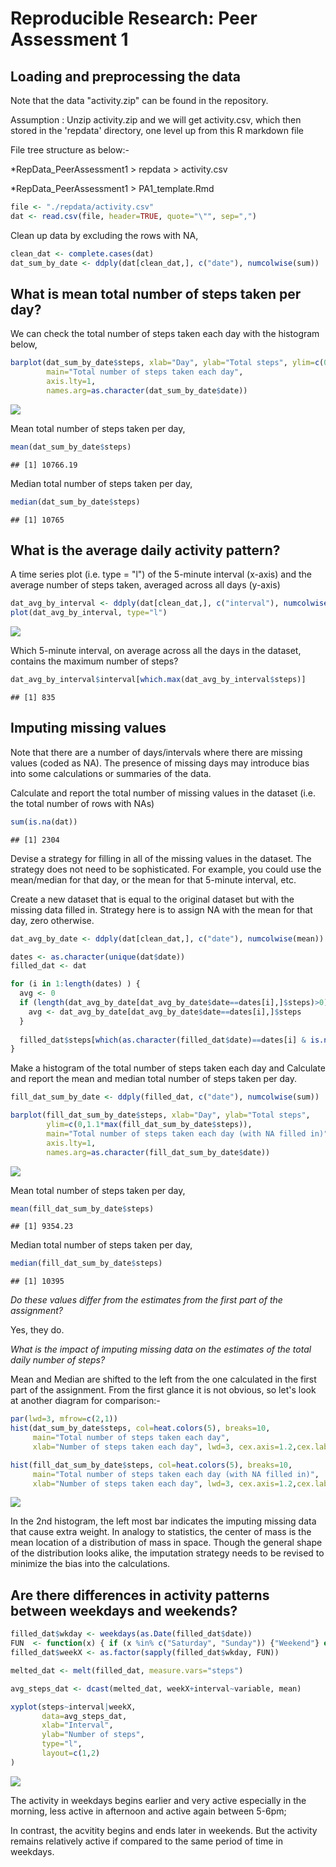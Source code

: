 # Reproducible Research: Peer Assessment 1


## Loading and preprocessing the data
Note that the data "activity.zip" can be found in the repository.

Assumption : Unzip activity.zip and we will get activity.csv, which then stored in the 'repdata' directory, one level up from this R markdown file

File tree structure as below:-

*RepData_PeerAssessment1 > repdata > activity.csv

*RepData_PeerAssessment1 > PA1_template.Rmd
        
 



```r
file <- "./repdata/activity.csv"
dat <- read.csv(file, header=TRUE, quote="\"", sep=",")
```

Clean up data by excluding the rows with NA,

```r
clean_dat <- complete.cases(dat)
dat_sum_by_date <- ddply(dat[clean_dat,], c("date"), numcolwise(sum))
```


## What is mean total number of steps taken per day?
We can check the total number of steps taken each day with the histogram below,

```r
barplot(dat_sum_by_date$steps, xlab="Day", ylab="Total steps", ylim=c(0,1.1*max(dat_sum_by_date$steps)), 
        main="Total number of steps taken each day",
        axis.lty=1,
        names.arg=as.character(dat_sum_by_date$date))
```

![](PA1_template_files/figure-html/meantotalsteps-1.png) 

Mean total number of steps taken per day,

```r
mean(dat_sum_by_date$steps)
```

```
## [1] 10766.19
```
        


Median total number of steps taken per day,

```r
median(dat_sum_by_date$steps)
```

```
## [1] 10765
```


## What is the average daily activity pattern?


A time series plot (i.e. type = "l") of the 5-minute interval (x-axis) and the average number of steps taken, averaged across all days (y-axis)

```r
dat_avg_by_interval <- ddply(dat[clean_dat,], c("interval"), numcolwise(mean))
plot(dat_avg_by_interval, type="l")
```

![](PA1_template_files/figure-html/unnamed-chunk-4-1.png) 

Which 5-minute interval, on average across all the days in the dataset, contains the maximum number of steps?

```r
dat_avg_by_interval$interval[which.max(dat_avg_by_interval$steps)]  
```

```
## [1] 835
```


## Imputing missing values
Note that there are a number of days/intervals where there are missing values (coded as NA). The presence of missing days may introduce bias into some calculations or summaries of the data.

Calculate and report the total number of missing values in the dataset (i.e. the total number of rows with NAs)

```r
sum(is.na(dat))
```

```
## [1] 2304
```

Devise a strategy for filling in all of the missing values in the dataset. The strategy does not need to be sophisticated. For example, you could use the mean/median for that day, or the mean for that 5-minute interval, etc.

Create a new dataset that is equal to the original dataset but with the missing data filled in. 
Strategy here is to assign NA with the mean for that day, zero otherwise.

```r
dat_avg_by_date <- ddply(dat[clean_dat,], c("date"), numcolwise(mean))

dates <- as.character(unique(dat$date))
filled_dat <- dat

for (i in 1:length(dates) ) {
  avg <- 0
  if (length(dat_avg_by_date[dat_avg_by_date$date==dates[i],]$steps)>0) {
    avg <- dat_avg_by_date[dat_avg_by_date$date==dates[i],]$steps
  } 
  
  filled_dat$steps[which(as.character(filled_dat$date)==dates[i] & is.na(filled_dat$steps))] <- avg  
}
```

Make a histogram of the total number of steps taken each day and Calculate and report the mean and median total number of steps taken per day. 

```r
fill_dat_sum_by_date <- ddply(filled_dat, c("date"), numcolwise(sum))

barplot(fill_dat_sum_by_date$steps, xlab="Day", ylab="Total steps", 
        ylim=c(0,1.1*max(fill_dat_sum_by_date$steps)), 
        main="Total number of steps taken each day (with NA filled in)",
        axis.lty=1,
        names.arg=as.character(fill_dat_sum_by_date$date))
```

![](PA1_template_files/figure-html/unnamed-chunk-8-1.png) 


Mean total number of steps taken per day,

```r
mean(fill_dat_sum_by_date$steps)
```

```
## [1] 9354.23
```
        


Median total number of steps taken per day,

```r
median(fill_dat_sum_by_date$steps)
```

```
## [1] 10395
```


*Do these values differ from the estimates from the first part of the assignment?*

Yes, they do.   
        


*What is the impact of imputing missing data on the estimates of the total daily number of steps?*

Mean and Median are shifted to the left from the one calculated in the first part of the assignment.
From the first glance it is not obvious, so let's look at another diagram for comparison:-


```r
par(lwd=3, mfrow=c(2,1))
hist(dat_sum_by_date$steps, col=heat.colors(5), breaks=10,
     main="Total number of steps taken each day",
     xlab="Number of steps taken each day", lwd=3, cex.axis=1.2,cex.lab=1.2)

hist(fill_dat_sum_by_date$steps, col=heat.colors(5), breaks=10,
     main="Total number of steps taken each day (with NA filled in)",
     xlab="Number of steps taken each day", lwd=3, cex.axis=1.2,cex.lab=1.2)
```

![](PA1_template_files/figure-html/unnamed-chunk-11-1.png) 


In the 2nd histogram, the left most bar indicates the imputing missing data that cause extra
weight. In analogy to statistics, the center of mass is the mean location of a distribution of mass in space.
Though the general shape of the distribution looks alike, the imputation strategy needs to be revised to minimize the bias into the calculations.


## Are there differences in activity patterns between weekdays and weekends?

```r
filled_dat$wkday <- weekdays(as.Date(filled_dat$date))
FUN  <- function(x) { if (x %in% c("Saturday", "Sunday")) {"Weekend"} else { "Weekday" } }
filled_dat$weekX <- as.factor(sapply(filled_dat$wkday, FUN))

melted_dat <- melt(filled_dat, measure.vars="steps")

avg_steps_dat <- dcast(melted_dat, weekX+interval~variable, mean)

xyplot(steps~interval|weekX,
       data=avg_steps_dat,
       xlab="Interval",
       ylab="Number of steps",
       type="l",
       layout=c(1,2)
)
```

![](PA1_template_files/figure-html/unnamed-chunk-13-1.png) 

The activity in weekdays begins earlier and very active especially in the morning, less active in afternoon and active again between 5-6pm; 

In contrast, the acvitity begins and ends later in weekends. But the activity remains relatively active if compared to the same period of time in weekdays. 
